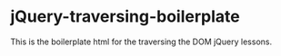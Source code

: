 # jQuery-traversing-boilerplate
This is the boilerplate html for the traversing the DOM jQuery lessons. 